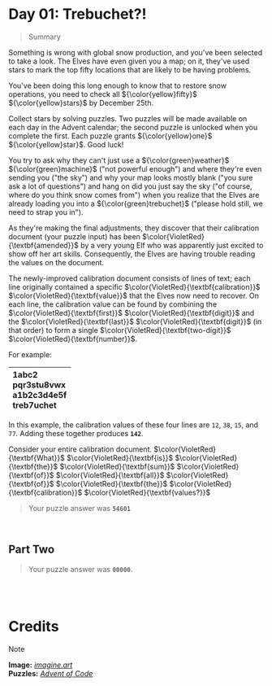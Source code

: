 # Day 01: Trebuchet?!
> Summary

Something is wrong with global snow production, and you've been selected to take a look. The Elves have even given you a map; on it, they've used stars to mark the top fifty locations that are likely to be having problems.

You've been doing this long enough to know that to restore snow operations, you need to check all ${\color{yellow}fifty}$ ${\color{yellow}stars}$ by December 25th.

Collect stars by solving puzzles. Two puzzles will be made available on each day in the Advent calendar; the second puzzle is unlocked when you complete the first. Each puzzle grants ${\color{yellow}one}$ ${\color{yellow}star}$. Good luck!

You try to ask why they can't just use a ${\color{green}weather}$ ${\color{green}machine}$ ("not powerful enough") and where they're even sending you ("the sky") and why your map looks mostly blank ("you sure ask a lot of questions") and hang on did you just say the sky ("of course, where do you think snow comes from") when you realize that the Elves are already loading you into a ${\color{green}trebuchet}$ ("please hold still, we need to strap you in").

As they're making the final adjustments, they discover that their calibration document (your puzzle input) has been $\color{VioletRed}{\textbf{amended}}$ by a very young Elf who was apparently just excited to show off her art skills. Consequently, the Elves are having trouble reading the values on the document.

The newly-improved calibration document consists of lines of text; each line originally contained a specific $\color{VioletRed}{\textbf{calibration}}$ $\color{VioletRed}{\textbf{value}}$ that the Elves now need to recover. On each line, the calibration value can be found by combining the $\color{VioletRed}{\textbf{first}}$ $\color{VioletRed}{\textbf{digit}}$ and the $\color{VioletRed}{\textbf{last}}$ $\color{VioletRed}{\textbf{digit}}$ (in that order) to form a single $\color{VioletRed}{\textbf{two-digit}}$ $\color{VioletRed}{\textbf{number}}$.

For example:

| 1abc2<br>pqr3stu8vwx<br>a1b2c3d4e5f<br>treb7uchet |
| :--- |

In this example, the calibration values of these four lines are `12`, `38`, `15`, and `77`. Adding these together produces **`142`**.

Consider your entire calibration document. $\color{VioletRed}{\textbf{What}}$ $\color{VioletRed}{\textbf{is}}$ $\color{VioletRed}{\textbf{the}}$ $\color{VioletRed}{\textbf{sum}}$ $\color{VioletRed}{\textbf{of}}$ $\color{VioletRed}{\textbf{all}}$ $\color{VioletRed}{\textbf{of}}$ $\color{VioletRed}{\textbf{the}}$ $\color{VioletRed}{\textbf{calibration}}$ $\color{VioletRed}{\textbf{values?}}$

> Your puzzle answer was **`54601`**

<br>

##  Part Two


> Your puzzle answer was **`00000`**.

<br>
<br>

# Credits

> [!NOTE]  
> **Image:** [_imagine.art_](https://www.imagine.art/)<br>
> **Puzzles:** [_Advent of Code_](https://adventofcode.com/)




